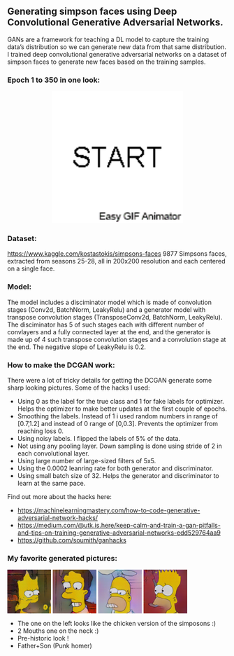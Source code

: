 ## Generating simpson faces using Deep Convolutional Generative Adversarial Networks.

GANs are a framework for teaching a DL model to capture the training data’s distribution so we can generate new data from that same distribution. I trained deep convolutional generative adversarial networks on a dataset of simpson faces to generate new faces based on the training samples. 
### Epoch 1 to 350 in one look:
<p align="center">
  <img width="300" height="300" src="samples/short.gif">
</p>


### Dataset:
https://www.kaggle.com/kostastokis/simpsons-faces
9877 Simpsons faces, extracted from seasons 25-28, all in 200x200 resolution and each centered on a single face.

### Model:
The model includes a disciminator model which is made of convolution stages (Conv2d, BatchNorm, LeakyRelu) and a generator model with transpose convolution stages (TransposeConv2d, BatchNorm, LeakyRelu). The disciminator has 5 of such stages each with different number of convlayers and a fully connected layer at the end, and the generator is made up of 4 such transpose convolution stages and a convolution stage at the end. The negative slope of LeakyRelu is 0.2.


### How to make the DCGAN work:

There were a lot of tricky details for getting the DCGAN generate some sharp looking pictures. Some of the hacks I used:

* Using 0 as the label for the true class and 1 for fake labels for optimizer. Helps the optimizer to make better updates at the first couple of epochs.
* Smoothing the labels. Instead of 1 i used random numbers in range of [0.7,1.2] and instead of 0 range of [0,0.3]. Prevents the optimizer from reaching loss 0.
* Using noisy labels. I flipped the labels of 5% of the data. 
* Not using any pooling layer. Down sampling is done using stride of 2 in each convolutional layer.
* Using large number of large-sized filters of 5x5. 
* Using the 0.0002 leanring rate for both generator and discriminator.
* Using small batch size of 32. Helps the generator and discriminator to learn at the same pace.

Find out more about the hacks here:
* https://machinelearningmastery.com/how-to-code-generative-adversarial-network-hacks/
* https://medium.com/@utk.is.here/keep-calm-and-train-a-gan-pitfalls-and-tips-on-training-generative-adversarial-networks-edd529764aa9
* https://github.com/soumith/ganhacks

### My favorite generated pictures:

<p align="left">
<img align="center" width="100" height="100" src="samples/ep163.png">
<img align="center" width="100" height="100" src="samples/ep141.png">
<img align="center" width="100" height="100" src="samples/ep300.png">
<img align="center" width="100" height="100" src="samples/ep278.png">

* The one on the left looks like the chicken version of the simposons :)
* 2 Mouths one on the neck :)
* Pre-historic look !
* Father+Son (Punk homer)
</p>

